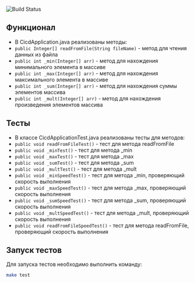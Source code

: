 ![Build Status](https://github.com/DoKep2/CI-CD/actions/workflows/app-ci.yml/badge.svg)

## Функционал
- В CicdApplication.java реализованы методы:
- `public Integer[] readFromFile(String fileName)` - метод для чтения данных из файла
- `public int _min(Integer[] arr)` - метод для нахождения минимального элемента в массиве
- `public int _max(Integer[] arr)` - метод для нахождения максимального элемента в массиве
- `public int _sum(Integer[] arr)` - метод для нахождения суммы элементов массива
- `public int _mult(Integer[] arr)` - метод для нахождения произведения элементов массива

## Тесты
- В классе CicdApplicationTest.java реализованы тесты для методов:
- `public void readFromFileTest()` - тест для метода readFromFile
- `public void _minTest()` - тест для метода _min
- `public void _maxTest()` - тест для метода _max
- `public void _sumTest()` - тест для метода _sum
- `public void _multTest()` - тест для метода _mult
- `public void _minSpeedTest()` - тест для метода _min, проверяющий скорость выполнения
- `public void _maxSpeedTest()` - тест для метода _max, проверяющий скорость выполнения
- `public void _sumSpeedTest()` - тест для метода _sum, проверяющий скорость выполнения
- `public void _multSpeedTest()` - тест для метода _mult, проверяющий скорость выполнения
- `public void readFromFileSpeedTest()` - тест для метода readFromFile, проверяющий скорость выполнения

## Запуск тестов
Для запуска тестов необходимо выполнить команду:

```bash
make test
```
